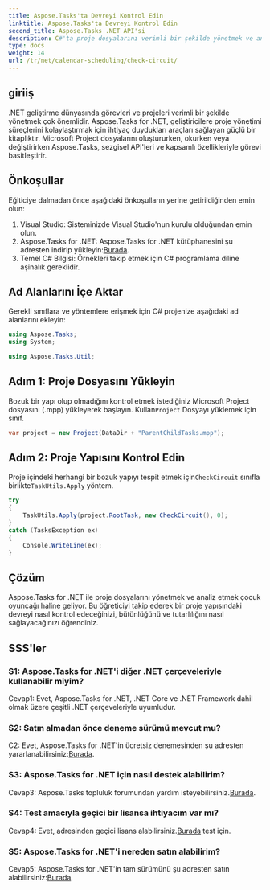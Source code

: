 ```yaml
---
title: Aspose.Tasks'ta Devreyi Kontrol Edin
linktitle: Aspose.Tasks'ta Devreyi Kontrol Edin
second_title: Aspose.Tasks .NET API'si
description: C#'ta proje dosyalarını verimli bir şekilde yönetmek ve analiz etmek için Aspose.Tasks for .NET'i nasıl kullanacağınızı öğrenin.
type: docs
weight: 14
url: /tr/net/calendar-scheduling/check-circuit/
---
```

## giriiş

.NET geliştirme dünyasında görevleri ve projeleri verimli bir şekilde yönetmek çok önemlidir. Aspose.Tasks for .NET, geliştiricilere proje yönetimi süreçlerini kolaylaştırmak için ihtiyaç duydukları araçları sağlayan güçlü bir kitaplıktır. Microsoft Project dosyalarını oluştururken, okurken veya değiştirirken Aspose.Tasks, sezgisel API'leri ve kapsamlı özellikleriyle görevi basitleştirir.

## Önkoşullar

Eğiticiye dalmadan önce aşağıdaki önkoşulların yerine getirildiğinden emin olun:

1. Visual Studio: Sisteminizde Visual Studio'nun kurulu olduğundan emin olun.
2.  Aspose.Tasks for .NET: Aspose.Tasks for .NET kütüphanesini şu adresten indirip yükleyin:[Burada](https://releases.aspose.com/tasks/net/).
3. Temel C# Bilgisi: Örnekleri takip etmek için C# programlama diline aşinalık gereklidir.

## Ad Alanlarını İçe Aktar

Gerekli sınıflara ve yöntemlere erişmek için C# projenize aşağıdaki ad alanlarını ekleyin:

```csharp
using Aspose.Tasks;
using System;

using Aspose.Tasks.Util;

```

## Adım 1: Proje Dosyasını Yükleyin

Bozuk bir yapı olup olmadığını kontrol etmek istediğiniz Microsoft Project dosyasını (.mpp) yükleyerek başlayın. Kullan`Project` Dosyayı yüklemek için sınıf.

```csharp
var project = new Project(DataDir + "ParentChildTasks.mpp");
```

## Adım 2: Proje Yapısını Kontrol Edin

 Proje içindeki herhangi bir bozuk yapıyı tespit etmek için`CheckCircuit` sınıfla birlikte`TaskUtils.Apply` yöntem.

```csharp
try
{
    TaskUtils.Apply(project.RootTask, new CheckCircuit(), 0);
}
catch (TasksException ex)
{
    Console.WriteLine(ex);
}
```

## Çözüm

Aspose.Tasks for .NET ile proje dosyalarını yönetmek ve analiz etmek çocuk oyuncağı haline geliyor. Bu öğreticiyi takip ederek bir proje yapısındaki devreyi nasıl kontrol edeceğinizi, bütünlüğünü ve tutarlılığını nasıl sağlayacağınızı öğrendiniz.

## SSS'ler

### S1: Aspose.Tasks for .NET'i diğer .NET çerçeveleriyle kullanabilir miyim?

Cevap1: Evet, Aspose.Tasks for .NET, .NET Core ve .NET Framework dahil olmak üzere çeşitli .NET çerçeveleriyle uyumludur.

### S2: Satın almadan önce deneme sürümü mevcut mu?

 C2: Evet, Aspose.Tasks for .NET'in ücretsiz denemesinden şu adresten yararlanabilirsiniz:[Burada](https://releases.aspose.com/).

### S3: Aspose.Tasks for .NET için nasıl destek alabilirim?

 Cevap3: Aspose.Tasks topluluk forumundan yardım isteyebilirsiniz.[Burada](https://forum.aspose.com/c/tasks/15).

### S4: Test amacıyla geçici bir lisansa ihtiyacım var mı?

 Cevap4: Evet, adresinden geçici lisans alabilirsiniz.[Burada](https://purchase.aspose.com/temporary-license/) test için.

### S5: Aspose.Tasks for .NET'i nereden satın alabilirim?

 Cevap5: Aspose.Tasks for .NET'in tam sürümünü şu adresten satın alabilirsiniz:[Burada](https://purchase.aspose.com/buy).